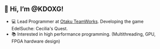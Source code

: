 ## 👋 Hi, I’m @KDOXG!

- 💻 Lead Programmer at [Otaku TeamWorks]. Developing the game EdelSuche: Cecilia's Quest.
- 📚 Interested in high performance programming. (Multithreading, GPU, FPGA hardware design)

[Otaku TeamWorks]: https://otakuteamworks.net

<!---
KDOXG/KDOXG is a ✨ special ✨ repository because its `README.md` (this file) appears on your GitHub profile.
You can click the Preview link to take a look at your changes.
--->
